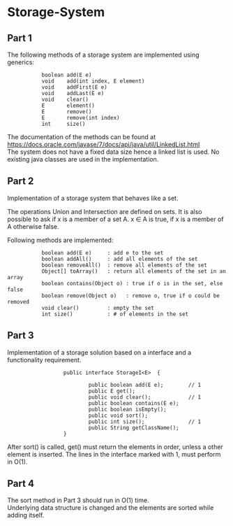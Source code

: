 # Storage-System

## Part 1
The following methods of a storage system are implemented using generics:</br>

               boolean add(E e)
               void    add(int index, E element)
               void    addFirst(E e)
               void    addLast(E e)
               void    clear()
               E       element()
               E       remove()
               E       remove(int index)
               int     size()
               
The documentation of the methods can be found at https://docs.oracle.com/javase/7/docs/api/java/util/LinkedList.html </br>
The system does not have a fixed data size hence a linked list is used. No existing java classes are used in the implementation.

## Part 2
Implementation of a storage system that behaves like a set.</br>

The operations Union and Intersection are defined on sets. It is also possible to ask if x is a member of a set A. x ∈ A is true, if x is a member of A otherwise false.

Following methods are implemented:</br>

               boolean add(E e)     : add e to the set
               boolean addAll()     : add all elements of the set 
               boolean removeAll()  : remove all elements of the set   
               Object[] toArray()   : return all elements of the set in an array 
               boolean contains(Object o) : true if o is in the set, else false
               boolean remove(Object o)   : remove o, true if o could be removed
               void clear()         : empty the set
               int size()           : # of elements in the set
               
## Part 3
Implementation of a storage solution based on a interface and a functionality requirement.

                      public interface StorageI<E>  {
                
                              public boolean add(E e);        // 1
                              public E get();
                              public void clear();            // 1
                              public boolean contains(E e);
                              public boolean isEmpty();
                              public void sort();             
                              public int size();              // 1 
                              public String getClassName();
                      }

After sort() is called, get() must return the elements in order, unless a other element is inserted. The lines in the interface marked with 1, must perform in O(1).

## Part 4

The sort method in Part 3 should run in O(1) time.</br>
Underlying data structure is changed and the elements are sorted while adding itself.
